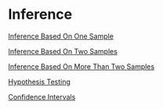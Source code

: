 Inference
===

[Inference Based On One Sample](InferenceBasedOnOneSample.html)


[Inference Based On Two Samples](InferenceBasedOnTwoSamples.html)


[Inference Based On More Than Two Samples](InferenceBasedOnMoreThanTwoSamples.html)


[Hypothesis Testing](HypothesisTesting.html)


[Confidence Intervals](ConfidenceIntervals.html)
